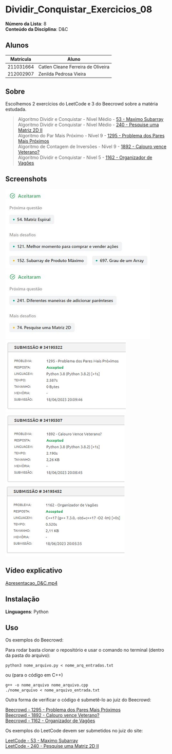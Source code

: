 # Dividir_Conquistar_Exercicios_08

**Número da Lista**: 8<br>
**Conteúdo da Disciplina**: D&C<br>

## Alunos
| Matrícula | Aluno                              |
| --------- | ---------------------------------- |
| 211031664 | Catlen Cleane Ferreira de Oliveira |
| 212002907 | Zenilda Pedrosa Vieira             |

## Sobre 
Escolhemos 2 exercícios do LeetCode e 3 do Beecrowd sobre a matéria estudada. 

> Algoritmo Dividir e Conquistar - Nível Médio - [53 - Maximo Subarray](53/53_Maximo_Subarray.py)<br>
> Algoritmo Dividir e Conquistar - Nível Médio - [240 - Pesquise uma Matriz 2D II](240/240_Pesquise_uma_Matriz_2D_II.py)<br>
> Algoritmo do Par Mais Próximo - Nível 9 - [1295 - Problema dos Pares Mais Próximos](1295/1295_Problema_dos_Pares_Mais_Proximos.py)<br>
> Algoritmo de Contagem de Inversões - Nível 9 - [1892 - Calouro vence Veterano?](1892/1892_Calouro_Vence_Veterano.py)<br>
> Algoritmo Dividir e Conquistar - Nível 5 - [1162 - Organizador de Vagões](1162/1162_Organizador_de_Vagoes.cpp)<br>


## Screenshots

![53](53/53_Submissao_Aceita_LeetCode_Maximo_Subarray.JPG)
![240](240/240_Submissao_Aceita_LeetCode_Pesquise_uma_Matriz_2D_II.JPG)<br>
![1295](1295/1295_Submissao_Aceita_Beecrowd_Problema_dos_Pares_Mais_Proximos.JPG)
![1892](1892/1892_Submissao_Aceita_Beecrowd_Calouro_Vence_Veterano.JPG)<br>
![1162](1162/1162_Submissao_Aceita_Beecrowd_Organizador_de_Vagoes.JPG)

## Vídeo explicativo

[Apresentacao_D&C.mp4](Apresentacao_D&C.mp4)

## Instalação 
**Linguagens**: Python 

## Uso 
Os exemplos do Beecrowd:

Para rodar basta clonar o repositório e usar o comando no terminal (dentro da pasta do arquivo):

    python3 nome_arquivo.py < nome_arq_entradas.txt

ou (para o código em C++)
    
    g++ -o nome_arquivo nome_arquivo.cpp
    ./nome_arquivo < nome_arquivo_entrada.txt

Outra forma de verificar o código é submetê-lo ao juiz do Beecrowd:

[Beecrowd - 1295 - Problema dos Pares Mais Próximos](https://www.beecrowd.com.br/judge/pt/problems/view/1295)<br>
[Beecrowd - 1892 - Calouro vence Veterano?](https://www.beecrowd.com.br/judge/pt/problems/view/1892)<br>
[Beecrowd - 1162 - Organizador de Vagões](https://www.beecrowd.com.br/judge/pt/problems/view/1162)<br>

Os exemplos do LeetCode devem ser submetidos no juiz do site:

[LeetCode - 53 - Maximo Subarray](https://leetcode.com/problems/maximum-subarray/description/)<br>
[LeetCode - 240 - Pesquise uma Matriz 2D II](https://leetcode.com/problems/search-a-2d-matrix-ii/description/)<br>

    
